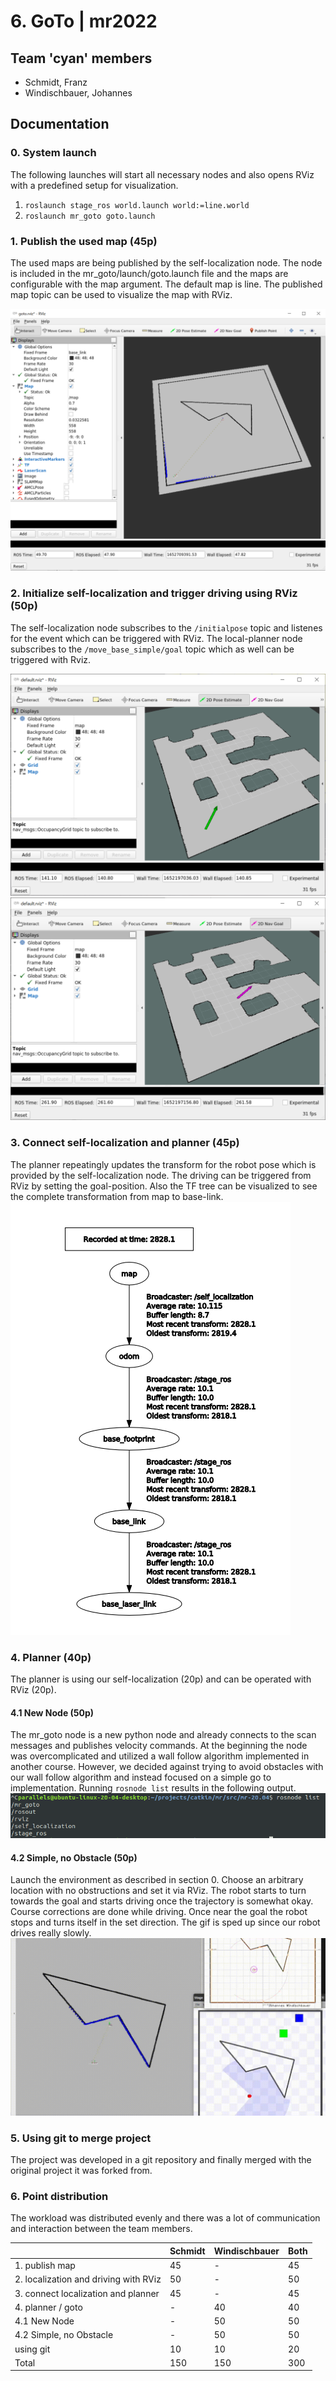 # 6. GoTo | mr2022


## Team 'cyan' members
* Schmidt, Franz
* Windischbauer, Johannes


## Documentation


### 0. System launch
The following launches will start all necessary nodes and also opens RViz with a predefined setup for visualization.

1. `roslaunch stage_ros world.launch world:=line.world`
2. `roslaunch mr_goto goto.launch`


### 1. Publish the used map (45p)
The used maps are being published by the self-localization node. The node is included in the mr_goto/launch/goto.launch file and the maps are configurable with the map argument. The default map is line.
The published map topic can be used to visualize the map with RViz.

![map](./img/map.png)


### 2. Initialize self-localization and trigger driving using RViz (50p)
The self-localization node subscribes to the `/initialpose` topic and listenes for the event which can be triggered with RViz. The local-planner node subscribes to the `/move_base_simple/goal` topic which as well can be triggered with Rviz.

![image-20220510173730920](./img/image-20220510173730920.png)
![image-20220510173923147](./img/image-20220510173923147.png)


### 3. Connect self-localization and planner (45p)
The planner repeatingly updates the transform for the robot pose which is provided by the self-localization node. The driving can be triggered from RViz by setting the goal-position. Also the TF tree can be visualized to see the complete transformation from map to base-link.
![tf_tree](./img/tf_tree.png)


### 4. Planner (40p)
The planner is using our self-localization (20p) and can be operated with RViz (20p).


#### 4.1 New Node (50p)
The mr_goto node is a new python node and already connects to the scan messages and publishes velocity commands. At the beginning the node was overcomplicated and utilized a wall follow algorithm implemented in another course. However, we decided against trying to avoid obstacles with our wall follow algorithm and instead focused on a simple go to implementation.
Running `rosnode list` results in the following output.
![rosnode_list](./img/rosnode_list.png)


#### 4.2 Simple, no Obstacle (50p)
Launch the environment as described in section 0. Choose an arbitrary location with no obstructions and set it via RViz. The robot starts to turn towards the goal and starts driving once the trajectory is somewhat okay. Course corrections are done while driving. Once near the goal the robot stops and turns itself in the set direction. The gif is sped up since our robot drives really slowly.
![goto](./img/goto.gif)


### 5. Using git to merge project
The project was developed in a git repository and finally merged with the original project it was forked from.


### 6. Point distribution
The workload was distributed evenly and there was a lot of communication and interaction between the team members.

|                                       | Schmidt | Windischbauer | Both |
| ------------------------------------- | ------- | ------------- | ---- |
| 1. publish map                        | 45      | -             | 45   |
| 2. localization and driving with RViz | 50      | -             | 50   |
| 3. connect localization and planner   | 45      | -             | 45   |
| 4. planner / goto                     | -       | 40            | 40   |
| 4.1 New Node                          | -       | 50            | 50   |
| 4.2 Simple, no Obstacle               | -       | 50            | 50   |
| using git                             | 10      | 10            | 20   |
| Total                                 | 150     | 150           | 300  |







